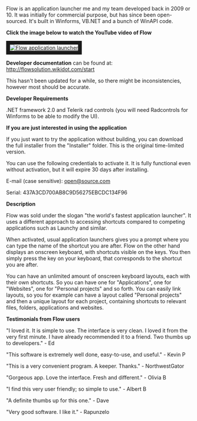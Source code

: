 Flow is an application launcher me and my team developed back in 2009 or 10. It was initially for commercial purpose, but has since been open-sourced. It's built in Winforms, VB.NET and a bunch of WinAPI code.



**Click the image below to watch the YouTube video of Flow**


<a href="http://www.youtube.com/watch?feature=player_embedded&v=mcu87l_VaZI
" target="_blank"><img src="http://img.youtube.com/vi/mcu87l_VaZI/maxresdefault.jpg" 
alt="Flow application launcher" border="10"/></a>

**Developer documentation** can be found at: http://flowsolution.wikidot.com/start 

This hasn't been updated for a while, so there might be inconsistencies, however most should be accurate.

**Developer Requirements**

.NET framework 2.0 and Telerik rad controls (you will need Radcontrols for Winforms to be able to modify the UI).

**If you are just interested in using the application**

If you just want to try the application without building, you can download the full installer from the "Installer" folder. This is the original time-limited version. 

You can use the following credentials to activate it. It is fully functional even without activation, but it will expire 30 days after installing.


E-mail (case sensitive): open@source.com

Serial: 437A3CD700AB8C9D56275EBCDC134F96

**Description**

Flow was sold under the slogan "the world's fastest application launcher". It uses a different approach to accessing shortcuts compared to competing applications such as Launchy and similar.

When activated, usual application launchers gives you a prompt where you can type the name of the shortcut you are after. Flow on the other hand displays an onscreen keyboard, with shortcuts visible on the keys. You then simply press the key on your keyboard, that corresponds to the shortcut you are after.

You can have an unlimited amount of onscreen keyboard layouts, each with their own shortcuts. So you can have one for "Applications", one for "Websites", one for "Personal projects" and so forth. You can easily link layouts, so you for example can have a layout called "Personal projects" and then a unique layout for each project, containing shortcuts to relevant files, folders, applications and websites.



**Testimonials from Flow users**

"I loved it. It is simple to use. The interface is very clean. I loved it from the very first minute. I have already recommended it to a friend. Two thumbs up to developers." - Ed

"This software is extremely well done, easy-to-use, and useful." - Kevin P

"This is a very convenient program. A keeper. Thanks." - NorthwestGator

"Gorgeous app. Love the interface. Fresh and different." - Olivia B 

"I find this very user friendly; so simple to use." - Albert B

"A definite thumbs up for this one." - Dave

"Very good software. I like it." - Rapunzelo
